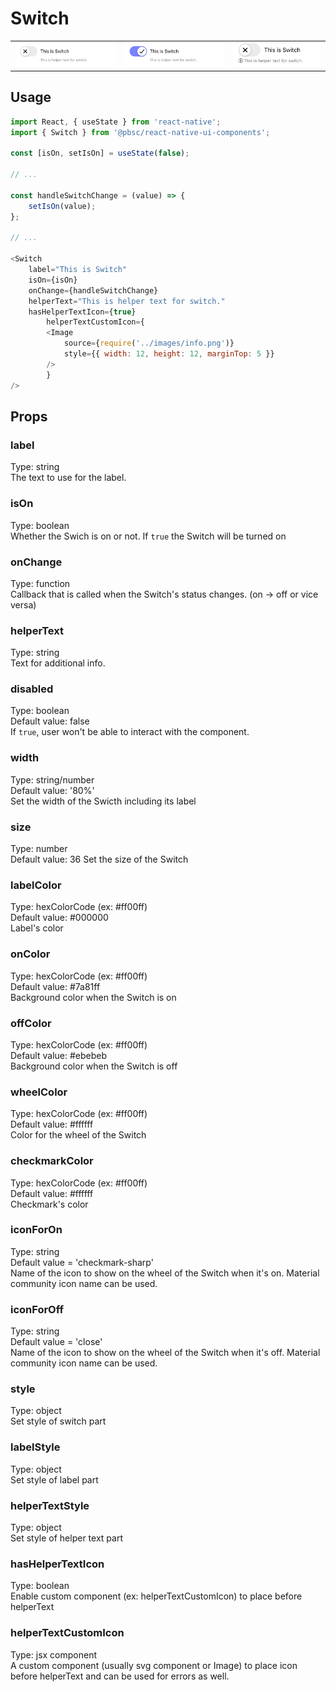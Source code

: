 # Switch
<table >
   <tr>
      <td><img src="./resources/switch_off.png" alt="Switch off" /></td>
      <td><img src="./resources/switch_on.png" alt="Switch on" /></td>
      <td><img src="./resources/switch_icon_helpertext.png" alt="switch_icon and helpertext" /></td>
  </tr>
</table>

## Usage

```js
import React, { useState } from 'react-native';
import { Switch } from '@pbsc/react-native-ui-components';

const [isOn, setIsOn] = useState(false);

// ...

const handleSwitchChange = (value) => {
    setIsOn(value);
};

// ...

<Switch
    label="This is Switch"
    isOn={isOn}
    onChange={handleSwitchChange}
    helperText="This is helper text for switch."
    hasHelperTextIcon={true}
        helperTextCustomIcon={
        <Image
            source={require('../images/info.png')}
            style={{ width: 12, height: 12, marginTop: 5 }}
        />
        }
/>
```

## Props
### label
Type: string <br/>
The text to use for the label.

### isOn
Type: boolean <br/>
Whether the Swich is on or not. If `true` the Switch will be turned on

### onChange
Type: function <br/>
Callback that is called when the Switch's status changes. (on -> off or vice versa)

### helperText
Type: string <br/>
Text for additional info.

### disabled
Type: boolean <br/>
Default value: false <br/>
If `true`, user won't be able to interact with the component.

### width
Type: string/number <br/>
Default value: '80%' <br/>
Set the width of the Swicth including its label

### size
Type: number <br/>
Default value: 36
Set the size of the Switch

### labelColor
Type: hexColorCode (ex: #ff00ff) <br/>
Default value: #000000 <br/>
Label's color

### onColor
Type: hexColorCode (ex: #ff00ff) <br/>
Default value: #7a81ff <br/>
Background color when the Switch is on

### offColor
Type: hexColorCode (ex: #ff00ff) <br/>
Default value: #ebebeb <br/>
Background color when the Switch is off

### wheelColor
Type: hexColorCode (ex: #ff00ff) <br/>
Default value: #ffffff <br/>
Color for the wheel of the Switch

### checkmarkColor
Type: hexColorCode (ex: #ff00ff) <br/>
Default value: #ffffff <br/>
Checkmark's color

### iconForOn
Type: string <br/>
Default value = 'checkmark-sharp'<br/>
Name of the icon to show on the wheel of the Switch when it's on.  Material community icon name can be used.

### iconForOff
Type: string <br/>
Default value = 'close'<br/>
Name of the icon to show on the wheel of the Switch when it's off.  Material community icon name can be used.

### style
Type: object <br/>
Set style of switch part

### labelStyle
Type: object <br/>
Set style of label part

### helperTextStyle
Type: object <br/>
Set style of helper text part

### hasHelperTextIcon
Type: boolean <br/>
Enable custom component (ex: helperTextCustomIcon) to place before helperText

### helperTextCustomIcon
Type: jsx component <br/>
A custom component (usually svg component or Image) to place icon before helperText and can be used for errors as well.
